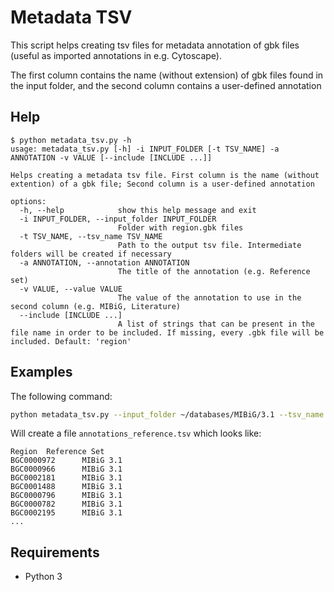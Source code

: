# Metadata TSV

This script helps creating tsv files for metadata annotation of gbk files (useful as imported annotations in e.g. Cytoscape).

The first column contains the name (without extension) of gbk files found in the input folder, and the second column contains a user-defined annotation

## Help

```
$ python metadata_tsv.py -h
usage: metadata_tsv.py [-h] -i INPUT_FOLDER [-t TSV_NAME] -a ANNOTATION -v VALUE [--include [INCLUDE ...]]

Helps creating a metadata tsv file. First column is the name (without extention) of a gbk file; Second column is a user-defined annotation

options:
  -h, --help            show this help message and exit
  -i INPUT_FOLDER, --input_folder INPUT_FOLDER
                        Folder with region.gbk files
  -t TSV_NAME, --tsv_name TSV_NAME
                        Path to the output tsv file. Intermediate folders will be created if necessary
  -a ANNOTATION, --annotation ANNOTATION
                        The title of the annotation (e.g. Reference set)
  -v VALUE, --value VALUE
                        The value of the annotation to use in the second column (e.g. MIBiG, Literature)
  --include [INCLUDE ...]
                        A list of strings that can be present in the file name in order to be included. If missing, every .gbk file will be included. Default: 'region'
```

## Examples

The following command:

```bash
python metadata_tsv.py --input_folder ~/databases/MIBiG/3.1 --tsv_name annotations_reference.tsv --annotation Reference Set --value 'MIBiG 3.1' --include BGC
```

Will create a file `annotations_reference.tsv` which looks like:

```
Region  Reference Set
BGC0000972      MIBiG 3.1
BGC0000966      MIBiG 3.1
BGC0002181      MIBiG 3.1
BGC0001488      MIBiG 3.1
BGC0000796      MIBiG 3.1
BGC0000782      MIBiG 3.1
BGC0002195      MIBiG 3.1
...
```

## Requirements

* Python 3
